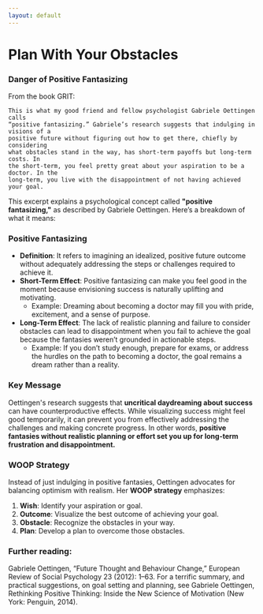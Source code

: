 ```yaml
---
layout: default
---
```


# Plan With Your Obstacles

### Danger of Positive Fantasizing

From the book GRIT:

``` 
This is what my good friend and fellow psychologist Gabriele Oettingen calls
“positive fantasizing.” Gabriele’s research suggests that indulging in visions of a
positive future without figuring out how to get there, chiefly by considering
what obstacles stand in the way, has short-term payoffs but long-term costs. In
the short-term, you feel pretty great about your aspiration to be a doctor. In the
long-term, you live with the disappointment of not having achieved your goal.
```

This excerpt explains a psychological concept called **"positive fantasizing,"** as described by Gabriele Oettingen. Here’s a breakdown of what it means:

### **Positive Fantasizing**

- **Definition**: It refers to imagining an idealized, positive future outcome without adequately addressing the steps or challenges required to achieve it.
- **Short-Term Effect**: Positive fantasizing can make you feel good in the moment because envisioning success is naturally uplifting and motivating.
  - Example: Dreaming about becoming a doctor may fill you with pride, excitement, and a sense of purpose.
- **Long-Term Effect**: The lack of realistic planning and failure to consider obstacles can lead to disappointment when you fail to achieve the goal because the fantasies weren’t grounded in actionable steps.
  - Example: If you don’t study enough, prepare for exams, or address the hurdles on the path to becoming a doctor, the goal remains a dream rather than a reality.

### **Key Message**

Oettingen's research suggests that **uncritical daydreaming about success** can have counterproductive effects. While visualizing success might feel good temporarily, it can prevent you from effectively addressing the challenges and making concrete progress. In other words, **positive fantasies without realistic planning or effort set you up for long-term frustration and disappointment.**

### **WOOP Strategy**
Instead of just indulging in positive fantasies, Oettingen advocates for balancing optimism with realism. Her **WOOP strategy** emphasizes:
1. **Wish**: Identify your aspiration or goal.
2. **Outcome**: Visualize the best outcome of achieving your goal.
3. **Obstacle**: Recognize the obstacles in your way.
4. **Plan**: Develop a plan to overcome those obstacles.

### Further reading:
Gabriele Oettingen, “Future Thought and Behaviour Change,”
European Review of Social Psychology 23 (2012): 1–63. For a terrific summary, and
practical suggestions, on goal setting and planning, see Gabriele Oettingen, Rethinking
Positive Thinking: Inside the New Science of Motivation (New York: Penguin, 2014).